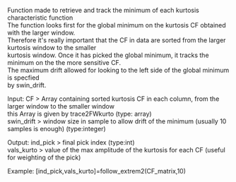   Function made to retrieve and track the minimum of each kurtosis characteristic function   
  The function looks first for the global minimum on the kurtosis CF obtained with the larger window.   
  Therefore it's really important that the CF in data are sorted from the larger kurtosis window to the smaller    
  kurtosis window. Once it has picked the global minimum, it tracks the minimum on the the more sensitive CF.   
  The maximum drift allowed for looking to the left side of the global minimum is specfied   
  by swin_drift.    
     
  Input:  CF > Array containing sorted kurtosis CF in each column, from the larger window to the smaller window   
                  this Array is given by trace2FWkurto (type: array)   
          swin_drift > window size in sample to allow drift of the minimum (usually 10 samples is enough) (type:integer)   
             
  Output: ind_pick > final pick index (type:int)   
          vals_kurto > value of the max amplitude of the kurtosis for each CF (useful for weighting of the pick)   
             
  Example:    [ind_pick,vals_kurto]=follow_extrem2(CF_matrix,10)    
